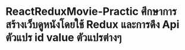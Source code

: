 ﻿# ReactReduxMovie-Practic ศึกษาการสร้างเว็บดูหนังโดยใช้ Redux และการดึง Api ตัวแปร id value ตัวแปรต่างๆ
